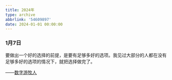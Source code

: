 ```yaml
---
title: 2024年
type: archive
abbrlink: '54609897'
date: 2024-01-01 00:00:00
---
```


### 1月7日

要做出一个好的选择的前提，是要有足够多好的选项。我见过大部分的人都在没有足够多好的选项的情况下，就把选择做完了。

——[数字游牧人](https://www.bilibili.com/video/BV1gt4y1Z7EJ)
